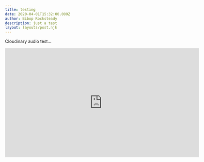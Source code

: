 ```yaml
---
title: testing
date: 2020-04-01T15:32:00.000Z
author: Bibop Rocksteady
description: just a test
layout: layouts/post.njk
---
```

Cloudinary audio test...

<div style="text-align: center;">
<iframe
  src="https://player.cloudinary.com/embed/?cloud_name=dibnwiivf&public_id=https://res.cloudinary.com/dibnwiivf/video/upload/v1585841850/jamstack-blog/Ether_-_Big_Material_-_16_Detonator_Furious_Frank_s_Placid_Acid_Edit_lftmgh.mp3"
  width="640"
  height="360"
  allow="autoplay; fullscreen; encrypted-media; picture-in-picture"
  allowfullscreen
  frameborder="0"
></iframe>
</div>